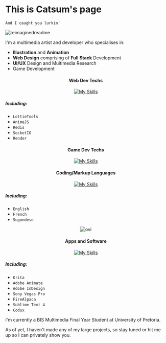 # This is Catsum's page
 `And I caught you lurkin'`

<img src="https://myreadme.vercel.app/api/embed/catsums?panels=userstatistics,toprepositories,toplanguages,commitgraph" alt="reimaginedreadme" />

I'm a multimedia artist and developer who specialises in:
- **Illustration** and **Animation**
- **Web Design** comprising of **Full Stack** Development
- **UI/UX** Design and Multimedia Research
- Game Development

<div align="center">

#### Web Dev Techs

[![My Skills](https://skillicons.dev/icons?i=webpack,jquery,sass,regex,mongodb,express,react,nodejs,bootstrap,tailwind,heroku,mysql,php,&perline=5)](https://skillicons.dev)
 
 <div align="left">
 
##### Including:
 - `LottieTools`
 - `AnimeJS`
 - `Redis`
 - `SocketIO`
 - `Render`
 
 </div>

#### Game Dev Techs

[![My Skills](https://skillicons.dev/icons?i=godot,unity,gamemakerstudio,haxeflixel&perline=5)](https://skillicons.dev)

#### Coding/Markup Languages

[![My Skills](https://skillicons.dev/icons?i=js,ts,html,css,java,cpp,cs,dotnet,haxe,wasm&perline=5)](https://skillicons.dev)

 <div align="left">
 
##### Including:
- `English`
- `French`
- `Sugondese`
  
 </div>

<img src="https://github-readme-stats.vercel.app/api/top-langs?username=catsums&show_icons=true&locale=en&layout=compact&theme=chartreuse-dark" alt="ovi" />

#### Apps and Software

[![My Skills](https://skillicons.dev/icons?i=ae,pr,ai,sketchup,autocad,xd,figma,vscode,visualstudio,idea&perline=5)](https://skillicons.dev)

 
 <div align="left">
 
##### Including:
- `Krita`
- `Adobe Animate`
- `Adobe InDesign`
- `Sony Vegas Pro`
- `FireAlpaca`
 - `Sublime Text 4`
 - `Codux`
  
 </div>

</div>


I'm currently a BIS Multimedia Final Year Student at University of Pretoria.

As of yet, I haven't made any of my large projects, so stay tuned or hit me up so I can privately show you.

